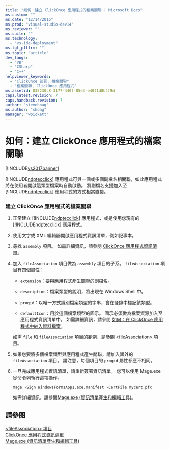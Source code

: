 ```yaml
---
title: "如何：建立 ClickOnce 應用程式的檔案關聯 | Microsoft Docs"
ms.custom: ""
ms.date: "12/14/2016"
ms.prod: "visual-studio-dev14"
ms.reviewer: ""
ms.suite: ""
ms.technology: 
  - "vs-ide-deployment"
ms.tgt_pltfrm: ""
ms.topic: "article"
dev_langs: 
  - "VB"
  - "CSharp"
  - "C++"
helpviewer_keywords: 
  - "ClickOnce 部署, 檔案關聯"
  - "檔案關聯, ClickOnce 應用程式"
ms.assetid: 835230c8-3177-440f-85e3-e40f1d8b4f9d
caps.latest.revision: 7
caps.handback.revision: 7
author: "stevehoag"
ms.author: "shoag"
manager: "wpickett"
---
```

# 如何：建立 ClickOnce 應用程式的檔案關聯
[!INCLUDE[vs2017banner](../code-quality/includes/vs2017banner.md)]

[!INCLUDE[ndptecclick](../deployment/includes/ndptecclick_md.md)] 應用程式可與一個或多個副檔名相關聯，如此應用程式將在使用者開啟這類型檔案時自動啟動。  將副檔名支援加入至 [!INCLUDE[ndptecclick](../deployment/includes/ndptecclick_md.md)] 應用程式的方式相當直接。  
  
### 建立 ClickOnce 應用程式的檔案關聯  
  
1.  正常建立 [!INCLUDE[ndptecclick](../deployment/includes/ndptecclick_md.md)] 應用程式，或是使用您現有的 [!INCLUDE[ndptecclick](../deployment/includes/ndptecclick_md.md)] 應用程式。  
  
2.  使用文字或 XML 編輯器開啟應用程式資訊清單，例如記事本。  
  
3.  尋找 `assembly` 項目。  如需詳細資訊，請參閱 [ClickOnce 應用程式資訊清單](../deployment/clickonce-application-manifest.md)。  
  
4.  加入 `fileAssociation` 項目做為 `assembly` 項目的子系。  `fileAssociation` 項目有四個屬性：  
  
    -   `extension`：要與應用程式產生關聯的副檔名。  
  
    -   `description`：檔案類型的說明，將出現在 Windows Shell 中。  
  
    -   `progid`：以唯一方式識別檔案類型的字串，會在登錄中標記該類型。  
  
    -   `defaultIcon`：用於這個檔案類型的圖示。  圖示必須做為檔案資源加入至應用程式資訊清單中。  如需詳細資訊，請參閱 [如何：在 ClickOnce 應用程式中納入資料檔案](../deployment/how-to-include-a-data-file-in-a-clickonce-application.md)。  
  
     如需 `file` 和 `fileAssociation` 項目的範例，請參閱 [\<fileAssociation\> 項目](../deployment/fileassociation-element-clickonce-application.md)。  
  
5.  如果您要將多個檔案類型與應用程式產生關聯，請加入額外的 `fileAssociation` 項目。  請注意，每個項目的 `progid` 屬性都應不相同。  
  
6.  一旦完成應用程式資訊清單，請重新簽署資訊清單。  您可以使用 Mage.exe 從命令列執行這項操作。  
  
     `mage -Sign WindowsFormsApp1.exe.manifest -CertFile mycert.pfx`  
  
     如需詳細資訊，請參閱[Mage.exe \(資訊清單產生和編輯工具\)](../Topic/Mage.exe%20\(Manifest%20Generation%20and%20Editing%20Tool\).md)。  
  
## 請參閱  
 [\<fileAssociation\> 項目](../deployment/fileassociation-element-clickonce-application.md)   
 [ClickOnce 應用程式資訊清單](../deployment/clickonce-application-manifest.md)   
 [Mage.exe \(資訊清單產生和編輯工具\)](../Topic/Mage.exe%20\(Manifest%20Generation%20and%20Editing%20Tool\).md)